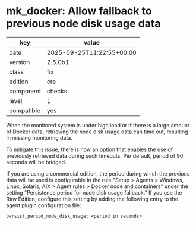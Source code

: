 [//]: # (werk v2)
# mk_docker: Allow fallback to previous node disk usage data

key        | value
---------- | ---
date       | 2025-09-25T11:22:55+00:00
version    | 2.5.0b1
class      | fix
edition    | cre
component  | checks
level      | 1
compatible | yes

When the monitored system is under high load or if there is a large amount of Docker data, retrieving the node disk usage data can time out, resulting in missing monitoring data.

To mitigate this issue, there is now an option that enables the use of previously retrieved data during such timeouts. Per default, period of 90 seconds will be bridged.

If you are using a commercial edition, the period during which the previous data will be used is configurable in the rule "Setup > Agents > Windows, Linux, Solaris, AIX > Agent rules > Docker node and containers" under the setting "Persistence period for node disk usage fallback."
If you use the Raw Edition, configure this setting by adding the following entry to the agent plugin configuration file:
```
persist_period_node_disk_usage: <period in seconds>
```

